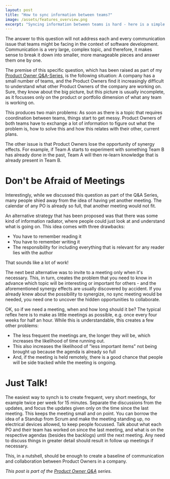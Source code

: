 ```yaml
---
layout: post
title: "How to sync information between teams?"
image: /assets/features_overview.png
excerpt: "Syncing information between teams is hard - here is a simple idea on how to get started."
---
```

The answer to this question will not address each and every communication issue
that teams might be facing in the context of software development. Communication
is a very large, complex topic, and therefore, it makes sense to break it down
into smaller, more manageable pieces and answer them one by one.

The premise of this specific question, which has been raised as part of my
[Product Owner Q&A-Series](/po_qa/start), is the following situation: A company
has a small number of teams, and the Product Owners find it increasingly
difficult to understand what other Product Owners of the company are working on.
Sure, they know about the big picture, but this picture is usually incomplete,
as it focusses only on the product or portfolio dimension of what any team is
working on.

This produces two main problems: As soon as there is a topic that requires
coordination between teams, things start to get messy. Product Owners of both
teams have to exchange a lot of information to figure out what the problem is,
how to solve this and how this relates with their other, current plans.

The other issue is that Product Owners lose the opportunity of synergy effects.
For example, if Team A starts to experiment with something Team B has already
done in the past, Team A will then re-learn knowledge that is already present in
Team B. 

# Don't be Afraid of Meetings
Interestingly, while we discussed this question as part of the Q&A Series, many
people shied away from the idea of having yet another meeting. The calendar of
any PO is already so full, that another meeting would not fit. 

An alternative strategy that has been proposed was that there was some kind of
information radiator, where people could just look at and understand what is
going on. This idea comes with three drawbacks:

- You have to remember reading it
- You have to remember writing it
- The responsibility for including everything that is relevant for any reader lies with the author

That sounds like a lot of work!

The next best alternative was to invite to a meeting only when it's necessary.
This, in turn, creates the problem that you need to know in advance which topic
will be interesting or important for others - and the aforementioned synergy
effects are usually discovered by accident. If you already knew about the
possibility to synergize, no sync meeting would be needed, you need one to
uncover the hidden opportunities to collaborate.

OK, so if we need a meeting, when and how long should it be? The typical reflex
here is to make as little meetings as possible, e.g. once every four weeks for
half an hour. While this is understandable, this creates a few other problems:

- The less frequent the meetings are, the longer they will be, which increases
  the likelihood of time running out.
- This also increases the likelihood of "less important items" not being brought
  up because the agenda is already so full
- And, if the meeting is held remotely, there is a good chance that people will
  be side tracked while the meeting is ongoing.

# Just Talk!
The easiest way to synch is to create frequent, very short meetings, for example
twice per week for 15 minutes. Separate the discussions from the updates, and
focus the updates given only on the time since the last meeting. This keeps the
meeting small and on point. You can borrow the idea of a Standup from Scrum and
make the meeting standing up, no electrical devices allowed, to keep people
focussed. Talk about what each PO and their team has worked on since the last
meeting, and what is on the respective agendas (besides the backlogs) until the
next meeting. Any need to discuss things in greater detail should result in
follow up meetings if necessary.

This, in a nutshell, should be enough to create a baseline of communication and
collaboration between Product Owners in a company.



_This post is part of the [Product Owner Q&A](/po_qa/start) series._